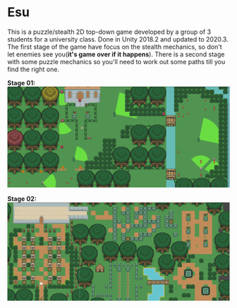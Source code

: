 # Esu
This is a puzzle/stealth 2D top-down game developed by a group of 3 students for a university class. Done in Unity 2018.2 and updated to 2020.3. The first stage of the game have focus on the stealth mechanics, so don't let enemies see you(**it's game over if it happens**). There is a second stage with some puzzle mechanics so you'll need to work out some paths till you find the right one. 

**Stage 01:** ![init](Images/stage01.png)

**Stage 02:** ![boss](Images/stage02.png)

